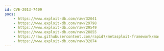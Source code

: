 ```yaml
---
id: CVE-2013-7409
pocs:
    - https://www.exploit-db.com/raw/32041
    - https://www.exploit-db.com/raw/29798
    - https://www.exploit-db.com/raw/29549
    - https://www.exploit-db.com/raw/28855
    - https://raw.githubusercontent.com/rapid7/metasploit-framework/master/modules/exploits/windows/fileformat/allplayer_m3u_bof.rb
    - https://www.exploit-db.com/raw/32074
---
```

